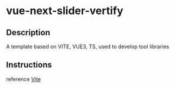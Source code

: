 # vue-next-slider-vertify

## Description

A template based on VITE, VUE3, TS, used to develop tool libraries

## Instructions

reference [Vite](https://cn.vitejs.dev/)
